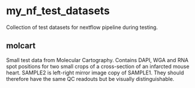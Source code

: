 # my_nf_test_datasets
Collection of test datasets for nextflow pipeline during testing.

## molcart
Small test data from Molecular Cartography. Contains DAPI, WGA and RNA spot positions for two small crops of a cross-section of an infarcted mouse heart. SAMPLE2 is left-right mirror image copy of SAMPLE1. They should therefore have the same QC readouts but be visually distinguishable.
